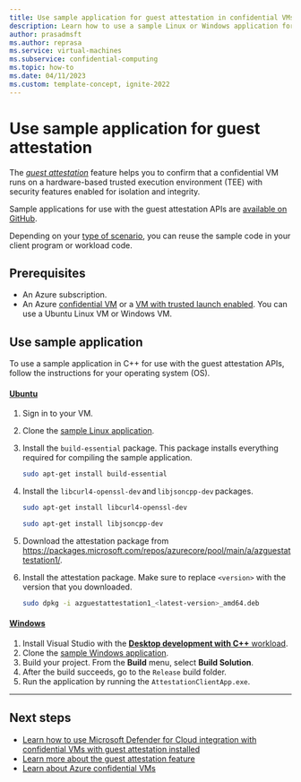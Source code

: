 ```yaml
---
title: Use sample application for guest attestation in confidential VMs
description: Learn how to use a sample Linux or Windows application for use with the guest attestation feature APIs.
author: prasadmsft
ms.author: reprasa
ms.service: virtual-machines
ms.subservice: confidential-computing
ms.topic: how-to
ms.date: 04/11/2023
ms.custom: template-concept, ignite-2022
---
```

 
# Use sample application for guest attestation

The [*guest attestation*](guest-attestation-confidential-vms.md) feature helps you to confirm that a confidential VM runs on a hardware-based trusted execution environment (TEE) with security features enabled for isolation and integrity.

Sample applications for use with the guest attestation APIs are [available on GitHub](https://github.com/Azure/confidential-computing-cvm-guest-attestation).

Depending on your [type of scenario](guest-attestation-confidential-vms.md#scenarios), you can reuse the sample code in your client program or workload code. 

## Prerequisites

- An Azure subscription.
- An Azure [confidential VM](quick-create-confidential-vm-portal-amd.md) or a [VM with trusted launch enabled](../virtual-machines/trusted-launch-portal.md). You can use a Ubuntu Linux VM or Windows VM.

## Use sample application

To use a sample application in C++ for use with the guest attestation APIs, follow the instructions for your operating system (OS).

#### [Ubuntu](#tab/linux)

1. Sign in to your VM.

1. Clone the [sample Linux application](https://github.com/Azure/confidential-computing-cvm-guest-attestation/tree/main/cvm-platform-checker-exe/Linux).

1. Install the `build-essential` package. This package installs everything required for compiling the sample application.

    ```bash
    sudo apt-get install build-essential 
    ```

1. Install the `libcurl4-openssl-dev` and `libjsoncpp-dev` packages.

    ```bash
    sudo apt-get install libcurl4-openssl-dev 
    ```

    ```bash
    sudo apt-get install libjsoncpp-dev 
    ```

1. Download the attestation package from <https://packages.microsoft.com/repos/azurecore/pool/main/a/azguestattestation1/>.

1. Install the attestation package. Make sure to replace `<version>` with the version that you downloaded.

    ```bash
    sudo dpkg -i azguestattestation1_<latest-version>_amd64.deb
    ```

#### [Windows](#tab/windows)

1. Install Visual Studio with the [**Desktop development with C++** workload](/cpp/build/vscpp-step-0-installation).
1. Clone the [sample Windows application](https://github.com/Azure/confidential-computing-cvm-guest-attestation/tree/main/cvm-platform-checker-exe/Windows).
1. Build your project. From the **Build** menu, select **Build Solution**.
1. After the build succeeds, go to the `Release` build folder.
1. Run the application by running the `AttestationClientApp.exe`.

---

## Next steps

- [Learn how to use Microsoft Defender for Cloud integration with confidential VMs with guest attestation installed](guest-attestation-defender-for-cloud.md) 
- [Learn more about the guest attestation feature](guest-attestation-confidential-vms.md)
- [Learn about Azure confidential VMs](confidential-vm-overview.md)
